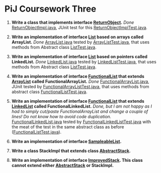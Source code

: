 PiJ Coursework Three
====================

1. **Write a class that implements interface [ReturnObject](src/ReturnObject.java).** *Done* [ReturnObjectImpl.java](src/ReturnObjectImpl.java), JUnit test
for this [ReturnObjectImplTest.java](src/ReturnObjectImplTest.java).

2. **Write an implementation of interface [List](src/List.java) based on arrays called ArrayList.** *Done* [ArrayList.java](src/ArrayList.java) tested by
[ArrayListTest.java](src/ArrayListTest.java), that uses methods from Abstract class [ListTest.java](src/ListTest.java). 

3. **Write an implementation of interface [List](src/List.java) based on pointers called LinkedList.** *Done* [LinkedList.java](src/LinkedList.java) tested by
[LinkedListTest.java](src/LinkedListTest.java), that uses methods from Abstract class [ListTest.java](src/ListTest.java).

4. **Write an implementation of interface [FunctionalList](src/FunctionalList.java) that extends [ArrayList](src/ArrayList.java) called FunctionalArrayList.**
*Done* [FunctionalArrayList.java](src/FunctionalArrayList.java), JUnit tested by [FunctionalArrayListTest.java](src/FunctionalArrayListTest.java), that uses
methods from abstract class [FunctionalListTest.java](src/FunctionalListTest.java).

5. **Write an implementation of interface [FunctionalList](src/FunctionalList.java) that extends [LinkedList](src/LinkedList.java) called FunctionalLinkedList.**
*Done, but I am not happy as I had to simply cut/paste FunctionalArrayList and change a couple of lines! Do not know how to avoid code duplication.*
[FunctionalLinkedList.java](src/FunctionalLinkedList.java) tested by [FunctionalLinkedListTest.java](src/FunctionalLinkedListTest.java) with the meat of
the test in the same abstract class as before ([FunctionalListTest.java](src/FunctionalListTest.java)).


6. **Write an implementation of interface [SampleableList](src/SampleableList.java).**

7. **Write a class StackImpl that extends class [AbstractStack](src/AbstractStack.java).**

8. **Write an implementation of interface [ImprovedStack](src/ImprovedStack.java). This class cannot extend either  [AbstractStack](src/AbstractStack.java) or StackImpl.**






